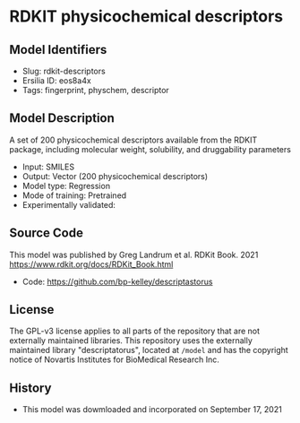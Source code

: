 # RDKIT physicochemical descriptors

## Model Identifiers
- Slug: rdkit-descriptors
- Ersilia ID: eos8a4x
- Tags: fingerprint,	physchem,	descriptor

## Model Description
A set of 200 physicochemical descriptors available from the RDKIT package, including molecular weight, solubility, and druggability parameters
- Input: SMILES
- Output: Vector (200 physicochemical descriptors)
- Model type: Regression
- Mode of training: Pretrained
- Experimentally validated:

## Source Code
This model was published by Greg Landrum et al. RDKit Book. 2021 https://www.rdkit.org/docs/RDKit_Book.html
- Code: https://github.com/bp-kelley/descriptastorus

## License
The GPL-v3 license applies to all parts of the repository that are not externally maintained libraries. This repository uses the externally maintained library "descriptatorus", located at `/model` and has the copyright notice of Novartis Institutes for BioMedical Research Inc.

## History
- This model was dowmloaded and incorporated on September 17, 2021

